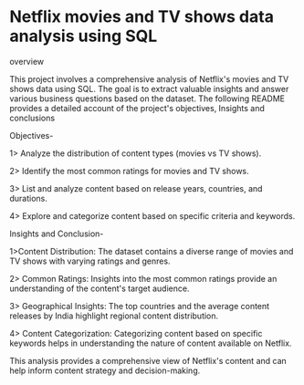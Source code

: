 # Netflix movies and TV shows data analysis using SQL



overview

This project involves a comprehensive analysis of Netflix's movies and TV shows data using SQL. The goal is to extract valuable insights and answer various business questions based on the dataset. The following README provides a detailed account of the project's objectives,  Insights and conclusions




Objectives-

1> Analyze the distribution of content types (movies vs TV shows).

2> Identify the most common ratings for movies and TV shows.

3> List and analyze content based on release years, countries, and durations.

4> Explore and categorize content based on specific criteria and keywords.





Insights and Conclusion-

1>Content Distribution: The dataset contains a diverse range of movies and TV shows with varying ratings and genres.

2> Common Ratings: Insights into the most common ratings provide an understanding of the content's target audience.

3> Geographical Insights: The top countries and the average content releases by India highlight regional content distribution.

4> Content Categorization: Categorizing content based on specific keywords helps in understanding the nature of content available on Netflix.

This analysis provides a comprehensive view of Netflix's content and can help inform content strategy and decision-making.


